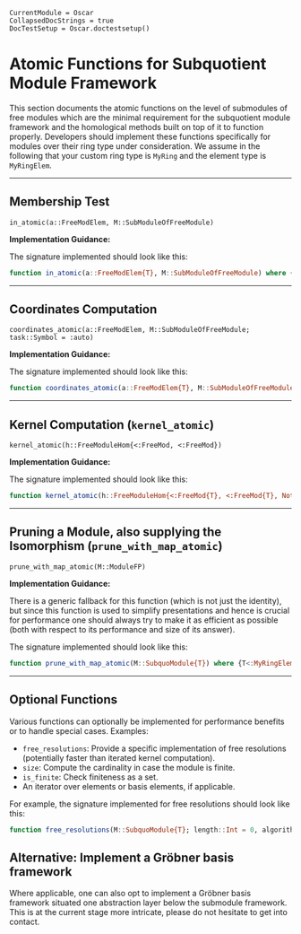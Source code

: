 ```@meta
CurrentModule = Oscar
CollapsedDocStrings = true
DocTestSetup = Oscar.doctestsetup()
```

# Atomic Functions for Subquotient Module Framework

This section documents the atomic functions on the level of submodules of free modules which are the minimal
requirement for the subquotient module framework and the homological methods built on top of it to function properly. Developers should implement these functions specifically for modules over their ring type under consideration. We assume in the following that your custom ring type is `MyRing` and
the element type is `MyRingElem`. 

---

## Membership Test

```@docs
in_atomic(a::FreeModElem, M::SubModuleOfFreeModule)
```

**Implementation Guidance:**

The signature implemented should look like this:

```julia
function in_atomic(a::FreeModElem{T}, M::SubModuleOfFreeModule) where {T<:MyRingElem}
```

---

## Coordinates Computation

```@docs
coordinates_atomic(a::FreeModElem, M::SubModuleOfFreeModule; task::Symbol = :auto)
```

**Implementation Guidance:**

The signature implemented should look like this:

```julia
function coordinates_atomic(a::FreeModElem{T}, M::SubModuleOfFreeModule; task::Symbol=:auto) where {T<:MyRingElem}
```

---

## Kernel Computation (`kernel_atomic`)

```@docs
kernel_atomic(h::FreeModuleHom{<:FreeMod, <:FreeMod})
```

**Implementation Guidance:**

The signature implemented should look like this:

```julia
function kernel_atomic(h::FreeModuleHom{<:FreeMod{T}, <:FreeMod{T}, Nothing}) where {T<:MyRingElem}
```

---

## Pruning a Module, also supplying the Isomorphism (`prune_with_map_atomic`)

```@docs
prune_with_map_atomic(M::ModuleFP)
```

**Implementation Guidance:**

There is a generic fallback for this function (which is not just the identity), but since this function is used to simplify presentations
and hence is crucial for performance one should always try to make it as efficient as possible 
(both with respect to its performance and size of its answer).

The signature implemented should look like this:

```julia
function prune_with_map_atomic(M::SubquoModule{T}) where {T<:MyRingElem}
```

---

## Optional Functions

Various functions can optionally be implemented for performance benefits or to handle special cases. Examples:

- `free_resolutions`: Provide a specific implementation of free resolutions (potentially faster than iterated kernel computation).
- `size`: Compute the cardinality in case the module is finite.
- `is_finite`: Check finiteness as a set.
- An iterator over elements or basis elements, if applicable.

For example, the signature implemented for free resolutions should look like this:

```julia
function free_resolutions(M::SubquoModule{T}; length::Int = 0, algorithm::Symbol = :auto) where {T<:MyRingElem}
```

## Alternative: Implement a Gröbner basis framework

Where applicable, one can also opt to implement a Gröbner basis framework situated one abstraction layer below the submodule framework. This is at the current stage more intricate, please do not hesitate to get into contact.


